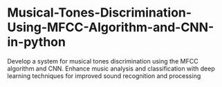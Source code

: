# Musical-Tones-Discrimination-Using-MFCC-Algorithm-and-CNN-in-python
 Develop a system for musical tones discrimination using the MFCC algorithm and CNN. Enhance music analysis and classification with deep learning techniques for improved sound recognition and processing
